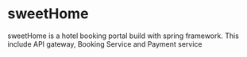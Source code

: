 # sweetHome
sweetHome is a hotel booking portal build with spring framework. This include API gateway, Booking Service and  Payment service
